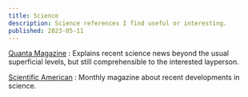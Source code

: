 ```yaml
---
title: Science
description: Science references I find useful or interesting.
published: 2023-05-11
---
```


[Quanta Magazine](https://www.quantamagazine.org/)
:   Explains recent science news beyond the usual superficial levels,
    but still comprehensible to the interested layperson.

[Scientific American](https://www.quantamagazine.org/)
:   Monthly magazine about recent developments in science.
